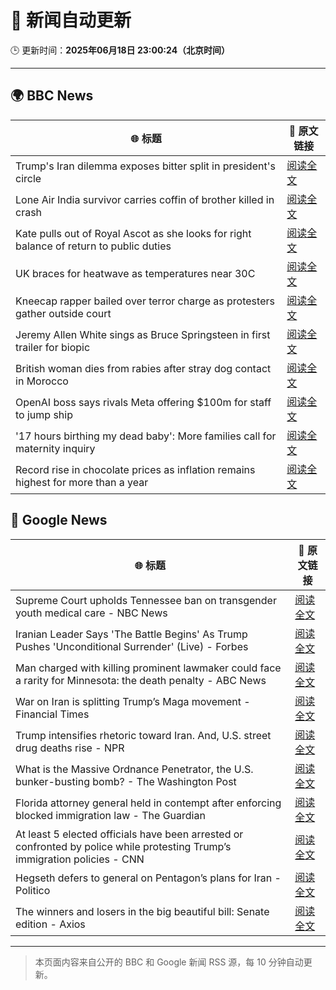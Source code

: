 # 🧠 新闻自动更新

🕒 更新时间：**2025年06月18日 23:00:24（北京时间）**

---

## 🌍 BBC News

| 🌐 标题 | 🔗 原文链接 |
|--------|-------------|
| Trump's Iran dilemma exposes bitter split in president's circle | [阅读全文](https://www.bbc.com/news/articles/c1wp72224jzo) |
| Lone Air India survivor carries coffin of brother killed in crash | [阅读全文](https://www.bbc.com/news/articles/cvg8591rpjyo) |
| Kate pulls out of Royal Ascot as she looks for right balance of return to public duties | [阅读全文](https://www.bbc.com/news/articles/cjrl34rvdxdo) |
| UK braces for heatwave as temperatures near 30C | [阅读全文](https://www.bbc.com/news/articles/c8d6jmmdq5go) |
| Kneecap rapper bailed over terror charge as protesters gather outside court | [阅读全文](https://www.bbc.com/news/articles/cy4k4xnlj8qo) |
| Jeremy Allen White sings as Bruce Springsteen in first trailer for biopic | [阅读全文](https://www.bbc.com/news/articles/crk6ded7krdo) |
| British woman dies from rabies after stray dog contact in Morocco | [阅读全文](https://www.bbc.com/news/articles/c98wyllp170o) |
| OpenAI boss says rivals Meta offering $100m for staff to jump ship | [阅读全文](https://www.bbc.com/news/articles/c8730088e5do) |
| '17 hours birthing my dead baby': More families call for maternity inquiry | [阅读全文](https://www.bbc.com/news/articles/cp861jezrj1o) |
| Record rise in chocolate prices as inflation remains highest for more than a year | [阅读全文](https://www.bbc.com/news/articles/c5ygdqp922vo) |

## 📰 Google News

| 🌐 标题 | 🔗 原文链接 |
|--------|-------------|
| Supreme Court upholds Tennessee ban on transgender youth medical care - NBC News | [阅读全文](https://news.google.com/rss/articles/CBMiwgFBVV95cUxObnl5aFVCN1hBaHpzLWcwckZvX1EzSDRpUU05c3d0UmRxNk5GN2tVODZneVNyZ3Zub0NnMFVkcjAwbEdPZkhFUDdRaVpWZTJIbF8xelJLNTVpVGJseXJycnFjT0pUVWhCR2F0d1BmcWlRVTBfYk9EZDZZSDg2ZE85OHg0MjYzU2xjTzBJV196QnNGeTlfRDlRZ2drdHo2cldJeDJSeWZMTXd6RHR0SUx5MU9tWG5TajlKYV9HdlNCZ0t1d9IBVkFVX3lxTE1LQWM0Vi1HTmE5OC1JbnA2MUtHYkVjU1lGZDVVTDl1TEM0ay1lV1pPVThBMGZTbUlTbjNmeExPUUg0c3RXeDdrV3VidDRMY2J3c0d3dy1B?oc=5) |
| Iranian Leader Says 'The Battle Begins' As Trump Pushes 'Unconditional Surrender' (Live) - Forbes | [阅读全文](https://news.google.com/rss/articles/CBMi8AFBVV95cUxPdmo0MjBYOTNMTlFIR0cyYmtjWmgySGFjVTFkTUlZVVFkcnFrWHBmR2xSeDlVYkV2a3k2RExJN1RSYzJyOVh5cVlpenQzUGNSQ2EzSlBjUmdYN2YzSUlSQmVSQ2V0N1FOUXROME1Ub1BNQ3lndTgtUUZHajNBa1U1dVE1cERQMzk0Z2RVazJ4RjVWaW5SNm9IUEtDU1F6S1J3Yk9vMkFRYlkyMS1tcWNmWERXcVRjLW9rNmxoN09KWWJVaFZRdlVMTlc2dExXRFFEZmdNUGNYbWtnNEhGVFd2R09CQ255aER2OTJmd3FUd2M?oc=5) |
| Man charged with killing prominent lawmaker could face a rarity for Minnesota: the death penalty - ABC News | [阅读全文](https://news.google.com/rss/articles/CBMiqgFBVV95cUxQcDNuVE9mNVdpMUQwMEFNOWlaTXVvUzVzTllWNzg2UTlsai04WWtYSGl6UzB1RUh6WFhFSkN0SHo0ZWllbXMtYjFoVUw5N0NHeHJwa0FjX3NtT3NCUmctbF9FdzFPejdtcEhzTEJmRVljMTNqUFNiQ1BjSXVXUVpVVXZsZW4yZ2JCN1pDZ202LWl0MW9mSVkxTkItN2RFT05kcnZ1T25USVNmd9IBrwFBVV95cUxQRFU0Ml94SmtPWll3QmU0eHd3eEVkcEd0OFpOTWN0TTRYQ01nRlF3cTVCVG5wXy1GVzJyNGl3ZlVITXZVU0lVd2tCWFdqYlFJd2tuWG0zd0EtZFlsSi1CS1Z0ZnlzWXdId2UzemFvQXQtdjVvMnVkXy13OEZyUjViaXhiSmZoRjhYclB3WV9PRzNXYXBMRmU2S3hwTG1IMkJ2dy16UXVRVVR3U20xTWJz?oc=5) |
| War on Iran is splitting Trump’s Maga movement - Financial Times | [阅读全文](https://news.google.com/rss/articles/CBMicEFVX3lxTFBCSjJfbFJnaDdDUy0za1M4R3h1a1ZMU3VFcUxfaG5KYVRpWEhSMmNZX0JNN042YktacjdNUFVjQzhDQTY2S1VrdVQ3S3ZXbW9HanJ6LWozcWpOb3lkcTJsVnhKLThhRnk0ZURwc1BIdVQ?oc=5) |
| Trump intensifies rhetoric toward Iran. And, U.S. street drug deaths rise - NPR | [阅读全文](https://news.google.com/rss/articles/CBMitwFBVV95cUxQb1N6MlFZcENmVVAzRTVWYUVjeU51dFFpRGNRaUNiZjlPZWZ5czBBS2JQLWZKYUM4eFpxZmZSdUxlQkVaRkdtekZoYlljV3FJMks4SGswSkoxVDB1Vlp4eGlnN0JRSm1ZeU5LbGZTemVaUzNhVDg3TlNrQWVsa1BpSlBpY0NOdlVPMF9nQmtFRFRKLWRSeXpMcXFLdkRlMVgyNzVNOHladHJXc21vcV9HNmp2LWpiWVE?oc=5) |
| What is the Massive Ordnance Penetrator, the U.S. bunker-busting bomb? - The Washington Post | [阅读全文](https://news.google.com/rss/articles/CBMiqwFBVV95cUxQMDczUFlNN0EydERRcnl1cG15NzBIV1Z4SHdBWm5aVTQ1OENZZTcxV3FwanhNRENnbERXeVpnYVltdW5jTWpyZ3d4T3pUdUU0RVZQRk5hZVFmVW1FNXE0Snl6bzRoWWRFLW1KUXhyNmhsZHFhXzJYdGRVcVBocnpvWlBkbkprOURRT3ZFSG40Wm90SWpsZlJVOWFPUWE2TFlEdWk4dHZjbVNsRGs?oc=5) |
| Florida attorney general held in contempt after enforcing blocked immigration law - The Guardian | [阅读全文](https://news.google.com/rss/articles/CBMiowFBVV95cUxPZXdvV1BoSnMzVlA4d19RblFmWTZiNUFyRXhrcE5tdE5ZTncxMWtPQlU1TlpEekh0WjRkc2tSSFpJaUhqWjF6YWRCNlVkcjZwZnQxUVV0R0l2ejlwbVRTaTBZNi1SUWhOR1oyeENtQlF4RDNfVFVVMVE2OGR6eEJVS2Eya2dIYWNoa25OaEZLX2RGWVVHS09pNS1Ka3NyVWY1dXVr?oc=5) |
| At least 5 elected officials have been arrested or confronted by police while protesting Trump’s immigration policies - CNN | [阅读全文](https://news.google.com/rss/articles/CBMilAFBVV95cUxQM3JsVUlDLXBCUlAydkhQdlVyaFBxNFozd3hvcV9VRlhYb2hsT0VqOHRGN1NfeVJfcFZiVjJpOHdCdllDNkxjUFVQenRlZ1RRYkZYckFnN2NBSUJDMzRUeUtjdlppdGFjY3dfbWVObHNYS0NCVVJkWTg3NXg2dXQzeGNXN0lmT3dwRFVHMUtWTnVtY1ZZ0gGaAUFVX3lxTE9DcVRNWnFwSDhMa05NUk4xUFh3N0JHTFJ6Unh1bFlQcUxUZFRVVmZQX1BOSTFRQkZjaXFBeTFxa0ZKNW9IWnl5blR3TFdGYld3eGpPbnM4MHBiampjTmctNGRSVTdtazVsOTBjTGxudWM1eG9DbE1vci1KYlpteElOc1R1UTB0bjF5czZHNXMxYjE3MldUZjJPQ0E?oc=5) |
| Hegseth defers to general on Pentagon’s plans for Iran - Politico | [阅读全文](https://news.google.com/rss/articles/CBMimAFBVV95cUxQTjVBUTMxZEF0cnN2MHk2VURKZVdOS2NadVZYdHpzbkpSWWxVMl9fbHNYWFdsbWZhd1NhM3NFU1ZYS2pDU19fQWl5VTFTOWkxamMxYk9lQS02bHJTeVNodEhneTZoY3JwdFNMc3JRa0ktVVVjNG01a05pMFJGZlUzX3pweFk4c2g0Z2d6RGV4anNYd0J1b2VHRg?oc=5) |
| The winners and losers in the big beautiful bill: Senate edition - Axios | [阅读全文](https://news.google.com/rss/articles/CBMifkFVX3lxTE9CMnBqWVV6aExsN2VVblk3d0s0LUtuRkRLdjNoN2RDcm02YUJ2NERkM1RLSWNCRnowVi1lNkFfUWZYbTctN2RJTzRNcVFlWWM1YlNqTEdWa1BVT3NKZHRIUkhETWtlZ0pmVktMTDJxb1V3UDA3WU93d0ZOdURodw?oc=5) |

---
> 本页面内容来自公开的 BBC 和 Google 新闻 RSS 源，每 10 分钟自动更新。
